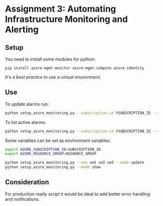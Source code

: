 # Assignment 3: Automating Infrastructure Monitoring and Alerting

## Setup

You need to install some modules for python:

```
pip install azure-mgmt-monitor azure-mgmt-compute azure-identity
```

*It's a best practice to use a virtual environment.*

## Use

To update alarms run:

```bash
python setup_azure_monitoring.py --subscription-id YSUBSCRIPTION_ID --resource-group RESOURCE_GROUP --vms vm1 vm2 vm3 --mode update
```

To list active alarms:

```bash
python setup_azure_monitoring.py --subscription-id YSUBSCRIPTION_ID --resource-group RESOURCE_GROUP --mode show
```

Some variables can be set as environment variables:

```bash
export AZURE_SUBSCRIPTION_ID=SUBSCRIPTION_ID
export AZURE_RESOURCE_GROUP=RESOURCE_GROUP

python setup_azure_monitoring.py --vms vm1 vm2 vm3 --mode update
python setup_azure_monitoring.py --mode show
```

## Consideration

For production ready script it would be ideal to add better error handling and notifications.